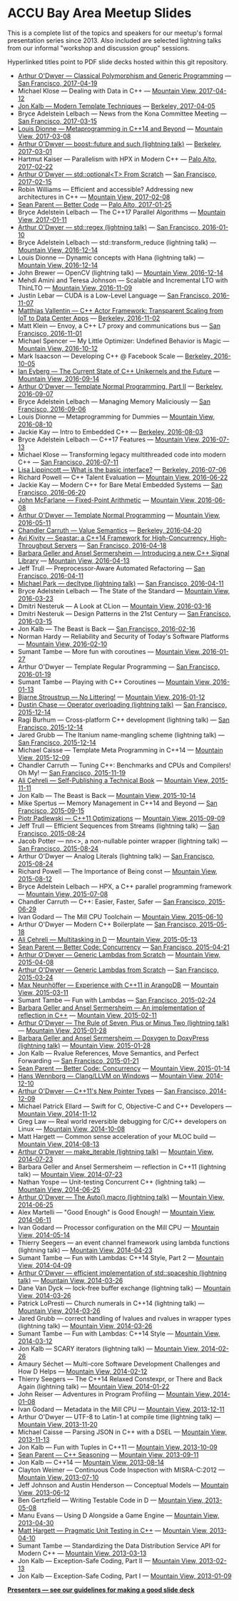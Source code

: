 # ACCU Bay Area Meetup Slides

This is a complete list of the topics and speakers for our meetup's formal
presentation series since 2013. Also included are selected lightning talks
from our informal "workshop and discussion group" sessions.

Hyperlinked titles point to PDF slide decks hosted within this git repository.

* [Arthur O'Dwyer — Classical Polymorphism and Generic Programming](slides/2017-04-19.pdf)
    — [San Francisco, 2017-04-19](https://www.meetup.com/ACCU-Bay-Area/events/238734828/)
* Michael Klose — Dealing with Data in C++
    — [Mountain View, 2017-04-12](https://www.meetup.com/ACCU-Bay-Area/events/237092398/)
* [Jon Kalb — Modern Template Techniques](slides/2017-04-05.pdf)
    — [Berkeley, 2017-04-05](https://www.meetup.com/ACCU-Bay-Area/events/236541505/)
* Bryce Adelstein Lelbach — News from the Kona Committee Meeting
    — [San Francisco, 2017-03-15](https://www.meetup.com/ACCU-Bay-Area/events/238108195/)
* [Louis Dionne — Metaprogramming in C++14 and Beyond](slides/2017-03-08.pdf)
    — [Mountain View, 2017-03-08](https://www.meetup.com/ACCU-Bay-Area/events/237092391/)
* [Arthur O'Dwyer — boost::future and such (lightning talk)](slides/2017-03-01.pdf)
    — [Berkeley, 2017-03-01](https://www.meetup.com/ACCU-Bay-Area/events/237353826/)
* Hartmut Kaiser — Parallelism with HPX in Modern C++
    — [Palo Alto, 2017-02-22](https://www.meetup.com/ACCU-Bay-Area/events/237895143/)
* [Arthur O'Dwyer — std::optional\<T> From Scratch](slides/2017-02-15.pdf)
    — [San Francisco, 2017-02-15](https://www.meetup.com/ACCU-Bay-Area/events/237004920/)
* Robin Williams — Efficient and accessible? Addressing new architectures in C++
    — [Mountain View, 2017-02-08](https://www.meetup.com/ACCU-Bay-Area/events/236709335/)
* [Sean Parent — Better Code](slides/2017-01-25.pdf)
    — [Palo Alto, 2017-01-25](https://www.meetup.com/ACCU-Bay-Area/events/234365838/)
* Bryce Adelstein Lelbach — The C++17 Parallel Algorithms
    — [Mountain View, 2017-01-11](https://www.meetup.com/ACCU-Bay-Area/events/236621722/)
* [Arthur O'Dwyer — std::regex (lightning talk)](slides/2016-01-10.pdf)
    — [San Francisco, 2016-01-10](https://www.meetup.com/ACCU-Bay-Area/events/236274746/)
* Bryce Adelstein Lelbach — std::transform_reduce (lightning talk)
    — [Mountain View, 2016-12-14](https://www.meetup.com/ACCU-Bay-Area/events/233766721/)
* Louis Dionne — Dynamic concepts with Hana (lightning talk)
    — [Mountain View, 2016-12-14](https://www.meetup.com/ACCU-Bay-Area/events/233766721/)
* John Brewer — OpenCV (lightning talk)
    — [Mountain View, 2016-12-14](https://www.meetup.com/ACCU-Bay-Area/events/233766721/)
* Mehdi Amini and Teresa Johnson — Scalable and Incremental LTO with ThinLTO
    — [Mountain View, 2016-11-09](https://www.meetup.com/ACCU-Bay-Area/events/233095454/)
* Justin Lebar — CUDA is a Low-Level Language
    — [San Francisco, 2016-11-07](https://www.meetup.com/ACCU-Bay-Area/events/234304303/)
* [Matthias Vallentin — C++ Actor Framework: Transparent Scaling from IoT to Data Center Apps](slides/2016-11-02.pdf)
    — [Berkeley, 2016-11-02](https://www.meetup.com/ACCU-Bay-Area/events/233766624/)
* Matt Klein — Envoy, a C++ L7 proxy and communications bus
    — [San Francisco, 2016-11-01](https://www.meetup.com/ACCU-Bay-Area/events/234861398/)
* Michael Spencer — My Little Optimizer: Undefined Behavior is Magic
    — [Mountain View, 2016-10-12](https://www.meetup.com/ACCU-Bay-Area/events/233076395/)
* Mark Isaacson — Developing C++ @ Facebook Scale
    — [Berkeley, 2016-10-05](https://www.meetup.com/ACCU-Bay-Area/events/232978414/)
* [Ian Eyberg — The Current State of C++ Unikernels and the Future](slides/2016-09-14.pdf)
    — [Mountain View, 2016-09-14](https://www.meetup.com/ACCU-Bay-Area/events/231535062/)
* [Arthur O'Dwyer — Template Normal Programming, Part II](slides/2016-09-07.pdf)
    — [Berkeley, 2016-09-07](https://www.meetup.com/ACCU-Bay-Area/events/232693327/)
* Bryce Adelstein Lelbach — Managing Memory Maliciously
    — [San Francisco, 2016-09-06](https://www.meetup.com/ACCU-Bay-Area/events/233754438/)
* Louis Dionne — Metaprogramming for Dummies
    — [Mountain View, 2016-08-10](https://www.meetup.com/ACCU-Bay-Area/events/231535057/)
* Jackie Kay — Intro to Embedded C++
    — [Berkeley, 2016-08-03](https://www.meetup.com/ACCU-Bay-Area/events/232526729/)
* Bryce Adelstein Lelbach — C++17 Features
    — [Mountain View, 2016-07-13](https://www.meetup.com/ACCU-Bay-Area/events/231144075/)
* Michael Klose — Transforming legacy multithreaded code into modern C++
    — [San Francisco, 2016-07-11](https://www.meetup.com/SF-Bay-Area-Cpp/events/232112281/)
* [Lisa Lippincott — What is the basic interface?](slides/2016-07-06.pdf)
    — [Berkeley, 2016-07-06](http://www.meetup.com/ACCU-Bay-Area/events/231781602/)
* Richard Powell — C++ Talent Evaluation
    — [Mountain View, 2016-06-22](https://www.meetup.com/ACCU-Bay-Area/events/228382462/)
* Jackie Kay — Modern C++ for Bare Metal Embedded Systems
    — [San Francisco, 2016-06-20](https://www.meetup.com/SF-Bay-Area-Cpp/events/231710659/)
* [John McFarlane — Fixed-Point Arithmetic](slides/2016-06-08.pdf)
    — [Mountain View, 2016-06-08](http://www.meetup.com/ACCU-Bay-Area/events/230683461/)
* [Arthur O'Dwyer — Template Normal Programming](slides/2016-05-11.pdf)
    — [Mountain View, 2016-05-11](https://www.meetup.com/ACCU-Bay-Area/events/229683678/)
* [Chandler Carruth — Value Semantics](slides/2016-04-20.pdf)
    — [Berkeley, 2016-04-20](https://www.meetup.com/ACCU-Bay-Area/events/230276490/)
* [Avi Kivity — Seastar: a C++14 Framework for High-Concurrency, High-Throughput Servers](slides/2016-04-18.pdf)
    — [San Francisco, 2016-04-18](https://www.meetup.com/ACCU-Bay-Area/events/229988489/)
* [Barbara Geller and Ansel Sermersheim — Introducing a new C++ Signal Library](slides/2016-04-13.pdf)
    — [Mountain View, 2016-04-13](https://www.meetup.com/ACCU-Bay-Area/events/229237525/)
* Jeff Trull — Preprocessor-Aware Automated Refactoring
    — [San Francisco, 2016-04-11](https://www.meetup.com/SF-Bay-Area-Cpp/events/229431210/)
* [Michael Park — decltype (lightning talk)](slides/2016-04-11-michael.pdf)
    — [San Francisco, 2016-04-11](https://www.meetup.com/SF-Bay-Area-Cpp/events/229431210/)
* Bryce Adelstein Lelbach — The State of the Standard
    — [Mountain View, 2016-03-23](https://www.meetup.com/ACCU-Bay-Area/events/228382442/)
* Dmitri Nesteruk — A Look at CLion
    — [Mountain View, 2016-03-16](https://www.meetup.com/ACCU-Bay-Area/events/227325920/)
* Dmitri Nesteruk — Design Patterns in the 21st Century
    — [San Francisco, 2016-03-15](https://www.meetup.com/SF-Bay-Area-Cpp/events/228070137/)
* Jon Kalb — The Beast is Back
    — [San Francisco, 2016-02-16](https://www.meetup.com/SF-Bay-Area-Cpp/events/228439548/)
* Norman Hardy — Reliability and Security of Today's Software Platforms
    — [Mountain View, 2016-02-10](https://www.meetup.com/ACCU-Bay-Area/events/227325917/)
* Sumant Tambe — More fun with coroutines
    — [Mountain View, 2016-01-27](https://www.meetup.com/ACCU-Bay-Area/events/221331771/)
* Arthur O'Dwyer — Template Regular Programming
    — [San Francisco, 2016-01-19](https://www.meetup.com/SF-Bay-Area-Cpp/events/227931982/)
* Sumant Tambe — Playing with C++ Coroutines
    — [Mountain View, 2016-01-13](https://www.meetup.com/ACCU-Bay-Area/events/225772179/)
* [Bjarne Stroustrup — No Littering!](slides/2016-01-12.pdf)
    — [Mountain View, 2016-01-12](https://www.meetup.com/ACCU-Bay-Area/events/227941529/)
* [Dustin Chase — Operator overloading (lightning talk)](slides/2015-12-14-dustin.pdf)
    — [San Francisco, 2015-12-14](https://www.meetup.com/SF-Bay-Area-Cpp/events/226669747/)
* Ragi Burhum — Cross-platform C++ development (lightning talk)
    — [San Francisco, 2015-12-14](https://www.meetup.com/SF-Bay-Area-Cpp/events/226669747/)
* Jared Grubb — The Itanium name-mangling scheme (lightning talk)
    — [San Francisco, 2015-12-14](https://www.meetup.com/SF-Bay-Area-Cpp/events/226669747/)
* Michael Caisse — Template Meta Programming in C++14
    — [Mountain View, 2015-12-09](https://www.meetup.com/ACCU-Bay-Area/events/225772176/)
* Chandler Carruth — Tuning C++: Benchmarks and CPUs and Compilers! Oh My!
    — [San Francisco, 2015-11-19](https://www.meetup.com/SF-Bay-Area-Cpp/events/226662648/)
* [Ali Çehreli — Self-Publishing a Technical Book](slides/2015-11-11.pdf)
    — [Mountain View, 2015-11-11](https://www.meetup.com/ACCU-Bay-Area/events/225125586/)
* Jon Kalb — The Beast is Back
    — [Mountain View, 2015-10-14](https://www.meetup.com/ACCU-Bay-Area/events/224256609/)
* Mike Spertus — Memory Management in C++14 and Beyond
    — [San Francisco, 2015-09-15](https://www.meetup.com/SF-Bay-Area-Cpp/events/225018501/)
* [Piotr Padlewski — C++11 Optimizations](slides/2015-09-09.pdf)
    — [Mountain View, 2015-09-09](https://www.meetup.com/ACCU-Bay-Area/events/222662609/)
* Jeff Trull — Efficient Sequences from Streams (lightning talk)
    — [San Francisco, 2015-08-24](https://www.meetup.com/SF-Bay-Area-Cpp/events/224548018/)
* Jacob Potter — nn\<>, a non-nullable pointer wrapper (lightning talk)
    — [San Francisco, 2015-08-24](https://www.meetup.com/SF-Bay-Area-Cpp/events/224548018/)
* Arthur O'Dwyer — Analog Literals (lightning talk)
    — [San Francisco, 2015-08-24](https://www.meetup.com/SF-Bay-Area-Cpp/events/224548018/)
* Richard Powell — The Importance of Being const
    — [Mountain View, 2015-08-12](https://www.meetup.com/ACCU-Bay-Area/events/223885380/)
* Bryce Adelstein Lelbach — HPX, a C++ parallel programming framework
    — [Mountain View, 2015-07-08](https://www.meetup.com/ACCU-Bay-Area/events/221768926/)
* Chandler Carruth — C++: Easier, Faster, Safer
    — [San Francisco, 2015-06-29](https://www.meetup.com/SF-Bay-Area-Cpp/events/223500446/)
* Ivan Godard — The Mill CPU Toolchain
    — [Mountain View, 2015-06-10](https://www.meetup.com/ACCU-Bay-Area/events/218992453/)
* Arthur O'Dwyer — Modern C++ Boilerplate
    — [San Francisco, 2015-05-18](https://www.meetup.com/SF-Bay-Area-Cpp/events/222524277/)
* [Ali Çehreli — Multitasking in D](slides/2015-05-13.pdf)
    — [Mountain View, 2015-05-13](https://www.meetup.com/ACCU-Bay-Area/events/218992449/)
* [Sean Parent — Better Code: Concurrency](slides/2015-04-21.pdf)
    — [San Francisco, 2015-04-21](https://www.meetup.com/SF-Bay-Area-Cpp/events/221680178/)
* [Arthur O'Dwyer — Generic Lambdas from Scratch](slides/2015-04-08.pdf)
    — [Mountain View, 2015-04-08](https://www.meetup.com/ACCU-Bay-Area/events/218992447/)
* [Arthur O'Dwyer — Generic Lambdas from Scratch](slides/2015-03-24.pdf)
    — [San Francisco, 2015-03-24](https://www.meetup.com/SF-Bay-Area-Cpp/events/221265073/)
* [Max Neunhöffer — Experience with C++11 in ArangoDB](slides/2015-03-11.pdf)
    — [Mountain View, 2015-03-11](https://www.meetup.com/ACCU-Bay-Area/events/218992440/)
* Sumant Tambe — Fun with Lambdas
    — [San Francisco, 2015-02-24](https://www.meetup.com/SF-Bay-Area-Cpp/events/220234323/)
* [Barbara Geller and Ansel Sermersheim — An implementation of reflection in C++](slides/2015-02-11.pdf)
    — [Mountain View, 2015-02-11](https://www.meetup.com/ACCU-Bay-Area/events/218656595/)
* [Arthur O'Dwyer — The Rule of Seven, Plus or Minus Two (lightning talk)](slides/2015-01-28-arthur.pdf)
    — [Mountain View, 2015-01-28](https://www.meetup.com/ACCU-Bay-Area/events/219229911/)
* [Barbara Geller and Ansel Sermersheim — Doxygen to DoxyPress (lightning talk)](slides/2015-01-28-barbara.pdf)
    — [Mountain View, 2015-01-28](https://www.meetup.com/ACCU-Bay-Area/events/219229911/)
* Jon Kalb — Rvalue References, Move Semantics, and Perfect Forwarding
    — [San Francisco, 2015-01-21](https://www.meetup.com/SF-Bay-Area-Cpp/events/219805577/)
* [Sean Parent — Better Code: Concurrency](slides/2015-01-14.pdf)
    — [Mountain View, 2015-01-14](https://www.meetup.com/ACCU-Bay-Area/events/217834432/)
* [Hans Wennborg — Clang/LLVM on Windows](slides/2014-12-10.pdf)
    — [Mountain View, 2014-12-10](https://www.meetup.com/ACCU-Bay-Area/events/194137632/)
* [Arthur O'Dwyer — C++11's New Pointer Types](slides/2014-12-09.pdf)
    — [San Francisco, 2014-12-09](https://www.meetup.com/SF-Bay-Area-Cpp/events/218833493/)
* Michael Patrick Ellard — Swift for C, Objective-C and C++ Developers
    — [Mountain View, 2014-11-12](https://www.meetup.com/ACCU-Bay-Area/events/194137622/)
* Greg Law — Real world reversible debugging for C/C++ developers on Linux
    — [Mountain View, 2014-10-08](https://www.meetup.com/ACCU-Bay-Area/events/194137582/)
* Matt Hargett — Common sense acceleration of your MLOC build
    — [Mountain View, 2014-08-13](https://www.meetup.com/ACCU-Bay-Area/events/200238612/)
* [Arthur O'Dwyer — make_iterable (lightning talk)](slides/2014-07-23.pdf)
    — [Mountain View, 2014-07-23](https://www.meetup.com/ACCU-Bay-Area/events/187628612/)
* Barbara Geller and Ansel Sermersheim — reflection in C++11 (lightning talk)
    — [Mountain View, 2014-07-23](https://www.meetup.com/ACCU-Bay-Area/events/187628612/)
* Nathan Yospe — Unit-testing Concurrent C++ (lightning talk)
    — [Mountain View, 2014-06-25](https://www.meetup.com/ACCU-Bay-Area/events/187628542/)
* [Arthur O'Dwyer — The Auto() macro (lightning talk)](slides/2014-06-25-arthur.pdf)
    — [Mountain View, 2014-06-25](https://www.meetup.com/ACCU-Bay-Area/events/187628542/)
* Alex Martelli — "Good Enough" is Good Enough!
    — [Mountain View, 2014-06-11](https://www.meetup.com/ACCU-Bay-Area/events/184685262/)
* Ivan Godard — Processor configuration on the Mill CPU
    — [Mountain View, 2014-05-14](https://www.meetup.com/ACCU-Bay-Area/events/176504832/)
* Thierry Seegers — an event channel framework using lambda functions (lightning talk)
    — [Mountain View, 2014-04-23](https://www.meetup.com/ACCU-Bay-Area/events/168265232/)
* Sumant Tambe — Fun with Lambdas: C++14 Style, Part 2
    — [Mountain View, 2014-04-09](https://www.meetup.com/ACCU-Bay-Area/events/168265102/)
* [Arthur O'Dwyer — efficient implementation of std::spaceship (lightning talk)](slides/2014-03-26-arthur.pdf)
    — [Mountain View, 2014-03-26](https://www.meetup.com/ACCU-Bay-Area/events/157777022/)
* Dane Van Dyck — lock-free buffer exchange (lightning talk)
    — [Mountain View, 2014-03-26](https://www.meetup.com/ACCU-Bay-Area/events/157777022/)
* Patrick LoPresti — Church numerals in C++14 (lightning talk)
    — [Mountain View, 2014-03-26](https://www.meetup.com/ACCU-Bay-Area/events/157777022/)
* Jared Grubb — correct handling of lvalues and rvalues in wrapper types (lightning talk)
    — [Mountain View, 2014-03-26](https://www.meetup.com/ACCU-Bay-Area/events/157777022/)
* Sumant Tambe — Fun with Lambdas: C++14 Style
    — [Mountain View, 2014-03-12](https://www.meetup.com/ACCU-Bay-Area/events/164173502/)
* Jon Kalb — SCARY iterators (lightning talk)
    — [Mountain View, 2014-02-26](https://www.meetup.com/ACCU-Bay-Area/events/162950162/)
* Amaury Séchet — Multi-core Software Development Challenges and How D Helps
    — [Mountain View, 2014-02-12](https://www.meetup.com/ACCU-Bay-Area/events/159565312/)
* Thierry Seegers — The C++14 Relaxed Constexpr, or There and Back Again (lightning talk)
    — [Mountain View, 2014-01-22](https://www.meetup.com/ACCU-Bay-Area/events/157327812/)
* John Reiser — Adventures in Program Profiling
    — [Mountain View, 2014-01-08](https://www.meetup.com/ACCU-Bay-Area/events/154425672/)
* Ivan Godard — Metadata in the Mill CPU
    — [Mountain View, 2013-12-11](https://www.meetup.com/ACCU-Bay-Area/events/147733012/)
* Arthur O'Dwyer — UTF-8 to Latin-1 at compile time (lightning talk)
    — [Mountain View, 2013-11-20](https://www.meetup.com/ACCU-Bay-Area/events/146762392/)
* Michael Caisse — Parsing JSON in C++ with a DSEL
    — [Mountain View, 2013-11-13](https://www.meetup.com/ACCU-Bay-Area/events/146761302/)
* Jon Kalb — Fun with Tuples in C++11
    — [Mountain View, 2013-10-09](https://www.meetup.com/ACCU-Bay-Area/events/143671932/)
* [Sean Parent — C++ Seasoning](slides/2013-09-11.pdf)
    — [Mountain View, 2013-09-11](https://www.meetup.com/ACCU-Bay-Area/events/136194282/)
* Jon Kalb — C++14
    — [Mountain View, 2013-08-14](https://www.meetup.com/ACCU-Bay-Area/events/130676132/)
* Clayton Weimer — Continuous Code Inspection with MISRA-C:2012
    — [Mountain View, 2013-07-10](https://www.meetup.com/ACCU-Bay-Area/events/124132622/)
* Jeff Johnson and Austin Henderson — Conceptual Models
    — [Mountain View, 2013-06-12](https://www.meetup.com/ACCU-Bay-Area/events/116155172/)
* Ben Gertzfield — Writing Testable Code in D
    — [Mountain View, 2013-05-08](https://www.meetup.com/ACCU-Bay-Area/events/116154392/)
* Manu Evans — Using D Alongside a Game Engine
    — [Mountain View, 2013-04-30](https://www.meetup.com/ACCU-Bay-Area/events/115855342/)
* [Matt Hargett — Pragmatic Unit Testing in C++](slides/2013-04-10.pdf)
    — [Mountain View, 2013-04-10](https://www.meetup.com/ACCU-Bay-Area/events/113015592/)
* Sumant Tambe — Standardizing the Data Distribution Service API for Modern C++
    — [Mountain View, 2013-03-13](https://www.meetup.com/ACCU-Bay-Area/events/98330512/)
* Jon Kalb — Exception-Safe Coding, Part II
    — [Mountain View, 2013-02-13](https://www.meetup.com/ACCU-Bay-Area/events/98307612/)
* Jon Kalb — Exception-Safe Coding, Part I
    — [Mountain View, 2013-01-09](https://www.meetup.com/ACCU-Bay-Area/events/96780602/)

**[Presenters — see our guidelines for making a good slide deck](SLIDE_DECK_GUIDELINES.md)**
